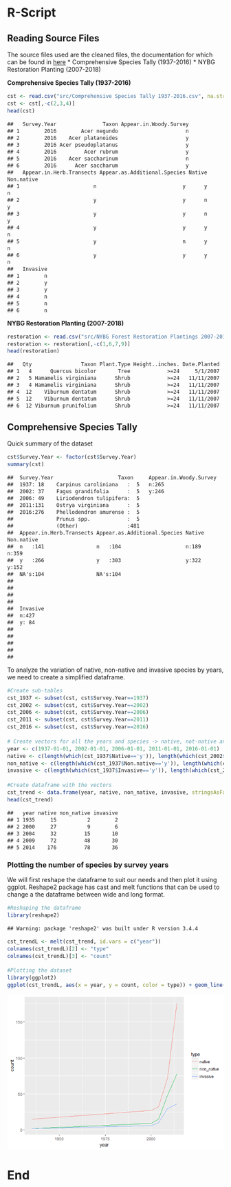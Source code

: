 R-Script
================

Reading Source Files
--------------------

The source files used are the cleaned files, the documentation for which can be found in [here](Deliverables/4%20Data%20Cleaning/Data%20Cleaning.md) \* Comprehensive Species Tally (1937-2016) \* NYBG Restoration Planting (2007-2018)

**Comprehensive Species Tally (1937-2016)**

``` r
cst <- read.csv("src/Comprehensive Species Tally 1937-2016.csv", na.strings = "na")
cst <- cst[,-c(2,3,4)]
head(cst)
```

    ##   Survey.Year               Taxon Appear.in.Woody.Survey
    ## 1        2016        Acer negundo                      n
    ## 2        2016    Acer platanoides                      y
    ## 3        2016 Acer pseudoplatanus                      y
    ## 4        2016         Acer rubrum                      y
    ## 5        2016    Acer saccharinum                      n
    ## 6        2016      Acer saccharum                      y
    ##   Appear.in.Herb.Transects Appear.as.Additional.Species Native Non.native
    ## 1                        n                            y      y          n
    ## 2                        y                            y      n          y
    ## 3                        y                            y      n          y
    ## 4                        y                            y      y          n
    ## 5                        y                            n      y          n
    ## 6                        y                            y      y          n
    ##   Invasive
    ## 1        n
    ## 2        y
    ## 3        y
    ## 4        n
    ## 5        n
    ## 6        n

**NYBG Restoration Planting (2007-2018)**

``` r
restoration <- read.csv("src/NYBG Forest Restoration Plantings 2007-2018.csv")
restoration <- restoration[,-c(1,6,7,9)]
head(restoration)
```

    ##   Qty                Taxon Plant.Type Height..inches. Date.Planted
    ## 1   4      Quercus bicolor       Tree            >=24     5/1/2007
    ## 2   5 Hamamelis virginiana      Shrub            >=24   11/11/2007
    ## 3   4 Hamamelis virginiana      Shrub            >=24   11/11/2007
    ## 4  12    Viburnum dentatum      Shrub            >=24   11/11/2007
    ## 5  12    Viburnum dentatum      Shrub            >=24   11/11/2007
    ## 6  12 Viburnum prunifolium      Shrub            >=24   11/11/2007

Comprehensive Species Tally
---------------------------

Quick summary of the dataset

``` r
cst$Survey.Year <- factor(cst$Survey.Year)
summary(cst)
```

    ##  Survey.Year                     Taxon     Appear.in.Woody.Survey
    ##  1937: 18    Carpinus caroliniana   :  5   n:265                 
    ##  2002: 37    Fagus grandifolia      :  5   y:246                 
    ##  2006: 49    Liriodendron tulipifera:  5                         
    ##  2011:131    Ostrya virginiana      :  5                         
    ##  2016:276    Phellodendron amurense :  5                         
    ##              Prunus spp.            :  5                         
    ##              (Other)                :481                         
    ##  Appear.in.Herb.Transects Appear.as.Additional.Species Native  Non.native
    ##  n   :141                 n   :104                     n:189   n:359     
    ##  y   :266                 y   :303                     y:322   y:152     
    ##  NA's:104                 NA's:104                                       
    ##                                                                          
    ##                                                                          
    ##                                                                          
    ##                                                                          
    ##  Invasive
    ##  n:427   
    ##  y: 84   
    ##          
    ##          
    ##          
    ##          
    ## 

To analyze the variation of native, non-native and invasive species by years, we need to create a simplified dataframe.

``` r
#Create sub-tables
cst_1937 <- subset(cst, cst$Survey.Year==1937)
cst_2002 <- subset(cst, cst$Survey.Year==2002)
cst_2006 <- subset(cst, cst$Survey.Year==2006)
cst_2011 <- subset(cst, cst$Survey.Year==2011)
cst_2016 <- subset(cst, cst$Survey.Year==2016)

# Create vectors for all the years and species -> native, not-native and invasive
year <- c(1937-01-01, 2002-01-01, 2006-01-01, 2011-01-01, 2016-01-01)
native <- c(length(which(cst_1937$Native=='y')), length(which(cst_2002$Native=='y')), length(which(cst_2006$Native=='y')), length(which(cst_2011$Native=='y')), length(which(cst_2016$Native=='y')))
non_native <- c(length(which(cst_1937$Non.native=='y')), length(which(cst_2002$Non.native=='y')), length(which(cst_2006$Non.native=='y')), length(which(cst_2011$Non.native=='y')), length(which(cst_2016$Non.native=='y')))
invasive <- c(length(which(cst_1937$Invasive=='y')), length(which(cst_2002$Invasive=='y')), length(which(cst_2006$Invasive=='y')), length(which(cst_2011$Invasive=='y')), length(which(cst_2016$Invasive=='y')))

#Create dataframe with the vectors
cst_trend <- data.frame(year, native, non_native, invasive, stringsAsFactors = FALSE)
head(cst_trend)
```

    ##   year native non_native invasive
    ## 1 1935     15          2        2
    ## 2 2000     27          9        6
    ## 3 2004     32         15       10
    ## 4 2009     72         48       30
    ## 5 2014    176         78       36

### Plotting the number of species by survey years

We will first reshape the dataframe to suit our needs and then plot it using ggplot. Reshape2 package has cast and melt functions that can be used to change a the dataframe between wide and long format.

``` r
#Reshaping the dataframe
library(reshape2)
```

    ## Warning: package 'reshape2' was built under R version 3.4.4

``` r
cst_trendL <- melt(cst_trend, id.vars = c("year"))
colnames(cst_trendL)[2] <- "type"
colnames(cst_trendL)[3] <- "count"

#Plotting the dataset
library(ggplot2)
ggplot(cst_trendL, aes(x = year, y = count, color = type)) + geom_line()
```

![](vikash-rScript_files/figure-markdown_github/cst_plot-1.png)

End
===

